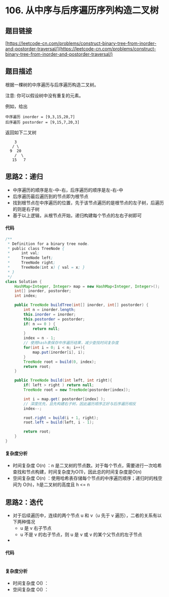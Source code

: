 # 106. 从中序与后序遍历序列构造二叉树
## 题目链接
[https://leetcode-cn.com/problems/construct-binary-tree-from-inorder-and-postorder-traversal/](https://leetcode-cn.com/problems/construct-binary-tree-from-inorder-and-postorder-traversal/)

## 题目描述
根据一棵树的中序遍历与后序遍历构造二叉树。

注意:
你可以假设树中没有重复的元素。

例如，给出
```
中序遍历 inorder = [9,3,15,20,7]
后序遍历 postorder = [9,15,7,20,3]
```

返回如下二叉树
```
    3
   / \
  9  20
    /  \
   15   7
```

## 思路2：递归
 - 中序遍历的顺序是左-中-右，后序遍历的顺序是左-右-中
 - 后序遍历最后遍历到的节点即为根节点
 - 找到根节点在中序遍历的位置，先于该节点遍历的是根节点的左子树，后遍历的则是右子树
 - 基于以上逻辑，从根节点开始，递归构建每个节点的左右子树即可

#### 代码
```java
/**
 * Definition for a binary tree node.
 * public class TreeNode {
 *     int val;
 *     TreeNode left;
 *     TreeNode right;
 *     TreeNode(int x) { val = x; }
 * }
 */
class Solution {
    HashMap<Integer, Integer> map = new HashMap<Integer, Integer>();
    int[] inorder, postorder;
    int index;

    public TreeNode buildTree(int[] inorder, int[] postorder) {
        int n = inorder.length;
        this.inorder = inorder;
        this.postorder = postorder;
        if( n == 0 ) {
            return null;
        }
        index = n - 1;
        // 使用hash表保存中序遍历结果，减少查找时间复杂度
        for(int i = 0; i < n; i++){
            map.put(inorder[i], i);
        }
        TreeNode root = build(0, index);
        return root;
    }

    public TreeNode build(int left, int right){
        if( left > right ) return null;
        TreeNode root = new TreeNode(postorder[index]);

        int i = map.get( postorder[index] );
        // 深度优先，且先构建右子树，因此遍历顺序正好与后序遍历相反
        index--;

        root.right = build(i + 1, right);
        root.left = build(left, i - 1);

        return root;
    }
}
```

#### 复杂度分析
 - 时间复杂度 O(n) ：n 是二叉树的节点数。对于每个节点，需要进行一次哈希查找和节点构建，时间复杂度为O(1)，因此总的时间复杂度是O(n)
 - 空间复杂度 O(n) ：使用哈希表存储每个节点的中序遍历顺序；递归时的栈空间为 O(h)，h是二叉树的高度且 h <= n

## 思路2：迭代
 - 对于后续遍历中，连续的两个节点 u 和 v（u 先于 v 遍历），二者的关系有以下两种情况
   - u 是 v 右子节点
   - u 不是 v 的右子节点，则 u 是 v 或 v 的某个父节点的左子节点
 - 

#### 代码
```java

```

#### 复杂度分析
 - 时间复杂度 O() ：
 - 空间复杂度 O() ：
 